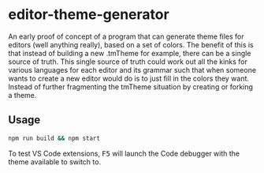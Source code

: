 # editor-theme-generator

An early proof of concept of a program that can generate theme files for editors (well anything really), based on a set of colors. The benefit of this is that instead of building a new .tmTheme for example, there can be a single source of truth. This single source of truth could work out all the kinks for various languages for each editor and its grammar such that when someone wants to create a new editor would do is to just fill in the colors they want. Instead of further fragmenting the tmTheme situation by creating or forking a theme.

## Usage

```bash
npm run build && npm start
```

To test VS Code extensions, <kbd>F5</kbd> will launch the Code debugger with the theme available to switch to.
